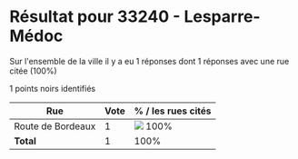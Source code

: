 # Résultat pour 33240 - Lesparre-Médoc

Sur l'ensemble de la ville il y a eu 1 réponses dont 1 réponses avec une rue citée (100%)

1 points noirs identifiés

| Rue | Vote | % / les rues cités|
|-----|------|-------------------|
| Route de Bordeaux | 1 | <img src="../../img/bar_100.gif" />&nbsp;100%|
| **Total** | 1 | 100%|
